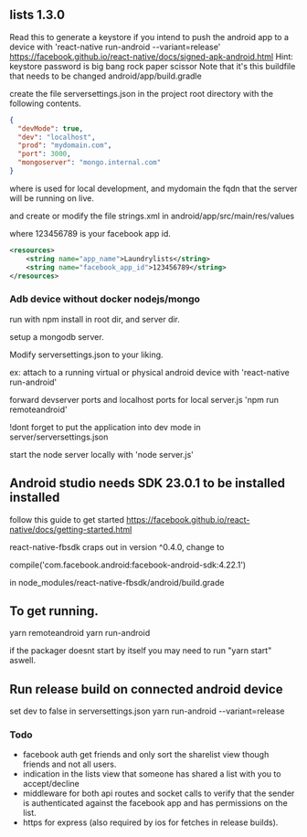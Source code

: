 ## lists 1.3.0

Read this to generate a keystore if you intend to push the android app to a device with 'react-native run-android --variant=release'
https://facebook.github.io/react-native/docs/signed-apk-android.html
Hint: keystore password is big bang rock paper scissor
Note that it's this buildfile that needs to be changed android/app/build.gradle

create the file serversettings.json in the project root directory with the following contents.
```json
{
  "devMode": true,
  "dev": "localhost",
  "prod": "mydomain.com",
  "port": 3000,
  "mongoserver": "mongo.internal.com"
}
```
where is used for local development, and mydomain the fqdn that the server will be running on live.


and create or modify the file strings.xml in android/app/src/main/res/values

where 123456789 is your facebook app id.
```xml
<resources>
    <string name="app_name">Laundrylists</string>
    <string name="facebook_app_id">123456789</string>
</resources>
```

### Adb device without docker nodejs/mongo

run with npm install in root dir, and server dir.

setup a mongodb server.

Modify serversettings.json to your liking.

ex: attach to a running virtual or physical android device with 'react-native run-android'

forward devserver ports and localhost ports for local server.js 'npm run remoteandroid'

!dont forget to put the application into dev mode in server/serversettings.json

start the node server locally with 'node server.js'

## Android studio needs SDK 23.0.1 to be installed installed
follow this guide to get started https://facebook.github.io/react-native/docs/getting-started.html

react-native-fbsdk craps out in version ^0.4.0, change to

compile('com.facebook.android:facebook-android-sdk:4.22.1')

in node_modules/react-native-fbsdk/android/build.grade


## To get running.
yarn remoteandroid
yarn run-android

if the packager doesnt start by itself you may need to run "yarn start" aswell.

## Run release build on connected android device
set dev to false in serversettings.json
yarn run-android --variant=release

### Todo
* facebook auth get friends and only sort the sharelist view though friends and not all users.
* indication in the lists view that someone has shared a list with you to accept/decline
* middleware for both api routes and socket calls to verify that the sender is authenticated against the facebook app and has permissions on the list.
* https for express (also required by ios for fetches in release builds).
